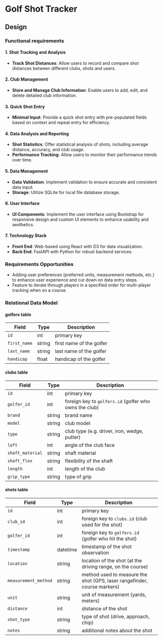 # Golf Shot Tracker

## Design

### Functional requirements

#### 1. Shot Tracking and Analysis

- **Track Shot Distances**: Allow users to record and compare shot distances between different clubs, shots and users.

#### 2. Club Management

- **Store and Manage Club Information**: Enable users to add, edit, and delete detailed club information.

#### 3. Quick Shot Entry

- **Minimal Input**: Provide a quick shot entry with pre-populated fields based on context and repeat entry for efficiency.

#### 4. Data Analysis and Reporting

- **Shot Statistics**: Offer statistical analysis of shots, including average distance, accuracy, and club usage.
- **Performance Tracking**: Allow users to monitor their performance trends over time.

#### 5. Data Management

- **Data Validation**: Implement validation to ensure accurate and consistent data input.
- **Storage**: Utilize SQLite for local file database storage.

#### 6. User Interface

- **UI Components**: Implement the user interface using Bootstrap for responsive design and custom UI elements to enhance usability and aesthetics.

#### 7. Technology Stack

- **Front End**: Web-based using React with D3 for data visualization.
- **Back End**: FastAPI with Python for robust backend services.

### Requirements Opportunities

- Adding user preferences (preferred units, measurement methods, etc.) to enhance user experience and cut down on data entry steps.
- Feature to iterate through players in a specified order for multi-player tracking when on a course.

### Relational Data Model

#### **golfers** table

| Field        | Type   | Description                |
|--------------|--------|----------------------------|
| `id`         | int    | primary key                |
| `first_name` | string | first name of the golfer   |
| `last_name`  | string | last name of the golfer    |
| `handicap`   | float  | handicap of the golfer     |

#### **clubs** table

| Field            | Type   | Description                                  |
| ---------------- | ------ | -------------------------------------------- |
| `id`             | int    | primary key                                  |
| `golfer_id`      | int    | foreign key to `golfers.id` (golfer who owns the club) |
| `brand`          | string | brand name                                   |
| `model`          | string | club model                                   |
| `type`           | string | club type (e.g. driver, iron, wedge, putter) |
| `loft`           | int    | angle of the club face                       |
| `shaft_material` | string | shaft material                               |
| `shaft_flex`     | string | flexibility of the shaft                     |
| `length`         | int    | length of the club                           |
| `grip_type`      | string | type of grip                                 |

#### **shots** table

| Field               | Type     | Description                                           |
|---------------------|----------|-------------------------------------------------------|
| `id`                | int      | primary key                                           |
| `club_id`           | int      | foreign key to `clubs.id` (club used for the shot)    |
| `golfer_id`         | int      | foreign key to `golfers.id` (golfer who hit the shot) |
| `timestamp`         | datetime | timestamp of the shot observation                     |
| `location`          | string   | location of the shot (at the driving range, on the course) |
| `measurement_method`| string   | method used to measure the shot (GPS, laser rangefinder, course markers) |
| `unit`              | string   | unit of measurement (yards, meters)             |
| `distance`          | int      | distance of the shot                                  |
| `shot_type`         | string   | type of shot (drive, approach, chip)            |
| `notes`             | string   | additional notes about the shot                       |
